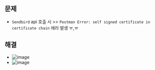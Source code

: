 ## 문제
- `Sendbird` api 호출 시 >> `Postman Error: self signed certificate in certificate chain` 에러 발생 ㅠ,ㅠ
## 해결
- ![image](https://user-images.githubusercontent.com/61215550/178378335-e0e1ac9b-094f-48c5-a59b-f26e15986166.png)
- ![image](https://user-images.githubusercontent.com/61215550/178378362-ed747681-8bad-45c0-9749-c239367ebf04.png)
